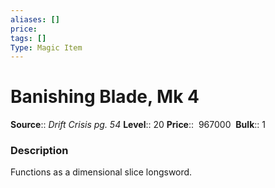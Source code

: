 ```yaml
---
aliases: []
price: 
tags: []
Type: Magic Item
---
```


# Banishing Blade, Mk 4

**Source**:: _Drift Crisis pg. 54_
**Level**:: 20
**Price**::  967000 
**Bulk**:: 1

### Description

Functions as a dimensional slice longsword.
